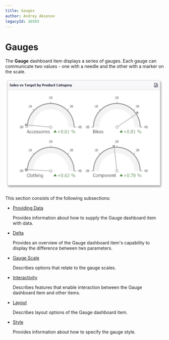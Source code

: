 ```yaml
---
title: Gauges
author: Andrey Aksenov
legacyId: 16593
---
```

# Gauges
The **Gauge** dashboard item displays a series of gauges. Each gauge can communicate two values - one with a needle and the other with a marker on the scale.

![MainFeatures_Gauges](../../../images/img18176.png)

This section consists of the following subsections:
* [Providing Data](gauges/providing-data.md)
	
	Provides information about how to supply the Gauge dashboard item with data.
* [Delta](gauges/delta.md)
	
	Provides an overview of the Gauge dashboard item's capability to display the difference between two parameters.
* [Gauge Scale](gauges/gauge-scale.md)
	
	Describes options that relate to the gauge scales.
* [Interactivity](gauges/interactivity.md)
	
	Describes features that enable interaction between the Gauge dashboard item and other items.
* [Layout](gauges/layout.md)
	
	Describes layout options of the Gauge dashboard item.
* [Style](gauges/style.md)
	
	Provides information about how to specify the gauge style.